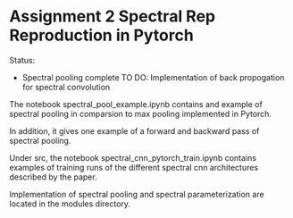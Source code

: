 # Assignment 2 Spectral Rep Reproduction in Pytorch 

Status: 
 - Spectral pooling complete 
 TO DO: Implementation of back propogation for spectral convolution 
 
The notebook spectral_pool_example.ipynb contains and example of spectral pooling in comparsion to max pooling implemented in Pytorch. 

In addition, it gives one example of a forward and backward pass of spectral pooling. 

Under src, the notebook spectral_cnn_pytorch_train.ipynb contains examples of training runs of the different spectral cnn architectures described by the paper. 

Implementation of spectral pooling and spectral parameterization are located in the modules directory. 
